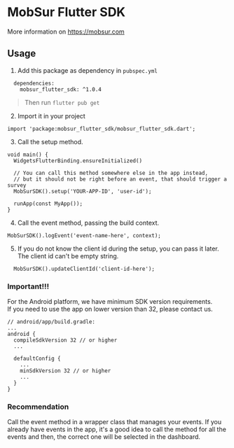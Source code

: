 # MobSur Flutter SDK
More information on https://mobsur.com

## Usage

1. Add this package as dependency in `pubspec.yml`
```
  dependencies:
    mobsur_flutter_sdk: ^1.0.4
```
  
>Then run `flutter pub get`  
  
2. Import it in your project
```
import 'package:mobsur_flutter_sdk/mobsur_flutter_sdk.dart';
```

3. Call the setup method.
```
void main() {
  WidgetsFlutterBinding.ensureInitialized()

  // You can call this method somewhere else in the app instead,
  // but it should not be right before an event, that should trigger a survey
  MobSurSDK().setup('YOUR-APP-ID', 'user-id');
  
  runApp(const MyApp());
}
```

4. Call the event method, passing the build context.
```
MobSurSDK().logEvent('event-name-here', context);
```

5. If you do not know the client id during the setup, you can pass it later. The client id can't be empty string.
```
  MobSurSDK().updateClientId('client-id-here');
```

### Important!!!
For the Android platform, we have minimum SDK version requirements.  
If you need to use the app on lower version than 32, please contact us.

```
// android/app/build.gradle:
...
android {
  compileSdkVersion 32 // or higher
  ...

  defaultConfig {
    ...
    minSdkVersion 32 // or higher
    ...
  }
}

```

### Recommendation 
Call the event method in a wrapper class that manages your events.
If you already have events in the app, it's a good idea to call the method for all the events and then, the correct one will be selected in the dashboard.
